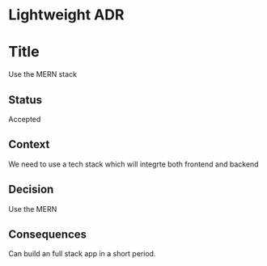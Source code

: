 # Lightweight ADR

# Title
Use the MERN stack

## Status
Accepted

## Context
We need to use a tech stack which will integrte both frontend and backend 

## Decision
Use the MERN

## Consequences
Can build an full stack app in a short period. 
